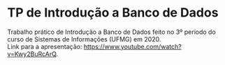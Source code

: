 # TP de Introdução a Banco de Dados
 Trabalho prático de Introdução a Banco de Dados feito no 3º período do curso de Sistemas de Informações (UFMG) em 2020.  
 Link para a apresentação: https://www.youtube.com/watch?v=Kwy2BuRcArQ.
